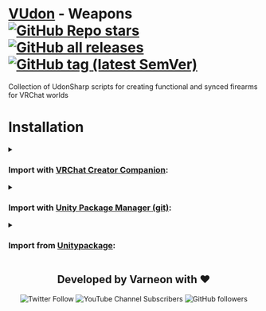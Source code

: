 <div>

# [VUdon](https://github.com/Varneon/VUdon) - Weapons [![GitHub Repo stars](https://img.shields.io/github/stars/Varneon/VUdon-Weapons?style=flat&label=Stars)](https://github.com/Varneon/VUdon-Weapons/stargazers) [![GitHub all releases](https://img.shields.io/github/downloads/Varneon/VUdon-Weapons/total?color=blue&label=Downloads&style=flat)](https://github.com/Varneon/VUdon-Weapons/releases) [![GitHub tag (latest SemVer)](https://img.shields.io/github/v/tag/Varneon/VUdon-Weapons?color=blue&label=Release&sort=semver&style=flat)](https://github.com/Varneon/VUdon-Weapons/releases/latest)

</div>

Collection of UdonSharp scripts for creating functional and synced firearms for VRChat worlds

# Installation

<details><summary>

### Import with [VRChat Creator Companion](https://vcc.docs.vrchat.com/vpm/packages#user-packages):</summary>

> 1. Download `com.varneon.vudon.repository-template.zip` from [here](https://github.com/Varneon/Repository-Template-VUdon/releases/latest)
> 2. Unpack the .zip somewhere
> 3. In VRChat Creator Companion, navigate to `Settings` > `User Packages` > `Add`
> 4. Navigate to the unpacked folder, `com.varneon.vudon.repository-template` and click `Select Folder`
> 5. `VUdon - Repository Template` should now be visible under `Local User Packages` in the project view in VRChat Creator Companion
> 6. Click `Add`

</details><details><summary>

### Import with [Unity Package Manager (git)](https://docs.unity3d.com/2019.4/Documentation/Manual/upm-ui-giturl.html):</summary>

> 1. In the Unity toolbar, select `Window` > `Package Manager` > `[+]` > `Add package from git URL...` 
> 2. Copy and paste the following link into the URL input field: <pre lang="md">https://github.com/Varneon/Repository-Template-VUdon.git?path=/Packages/com.varneon.vudon.repository-template</pre>

</details><details><summary>

### Import from [Unitypackage](https://docs.unity3d.com/2019.4/Documentation/Manual/AssetPackagesImport.html):</summary>

> 1. Download latest `com.varneon.vudon.repository-template.unitypackage` from [here](https://github.com/Varneon/Repository-Template-VUdon/releases/latest)
> 2. Import the downloaded .unitypackage into your Unity project

</details>

<div align="center">

## Developed by Varneon with :hearts:

![Twitter Follow](https://img.shields.io/twitter/follow/Varneon?color=%231c9cea&label=%40Varneon&logo=Twitter&style=for-the-badge)
![YouTube Channel Subscribers](https://img.shields.io/youtube/channel/subscribers/UCKTxeXy7gyaxr-YA9qGWOYg?color=%23FF0000&label=Varneon&logo=YouTube&style=for-the-badge)
![GitHub followers](https://img.shields.io/github/followers/Varneon?color=%23303030&label=Varneon&logo=GitHub&style=for-the-badge)

</div>

